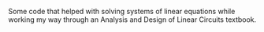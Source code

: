 Some code that helped with solving systems of linear equations while working my
way through an Analysis and Design of Linear Circuits textbook.
